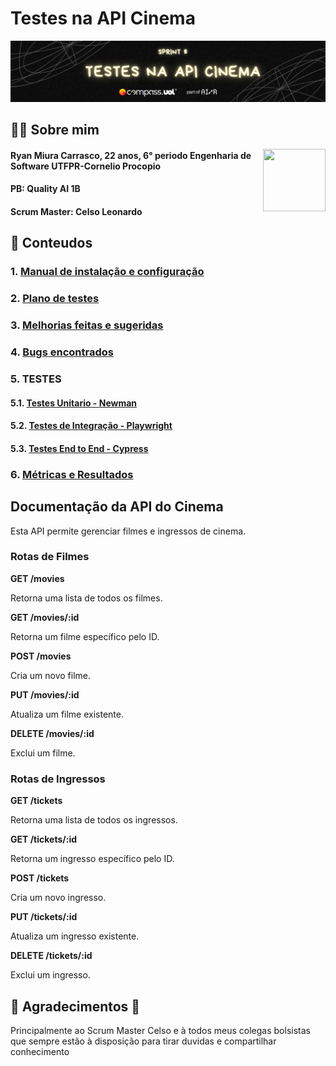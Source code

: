# Testes na API Cinema
![alt text](assets/banners/h1.png)
## 👦🏻 Sobre mim 
<img src="https://media.licdn.com/dms/image/v2/D4D03AQF9dbDOzAUakA/profile-displayphoto-shrink_400_400/profile-displayphoto-shrink_400_400/0/1692820968301?e=1736985600&v=beta&t=LgqxUnnGuiQcFvvi5FxWPBQWlY3z34rcsFa3V7ohxyQ" width="100" height="100" align="right">

####  Ryan Miura Carrasco, 22 anos, 6° periodo Engenharia de Software UTFPR-Cornelio Procopio
#### PB: Quality AI 1B
#### Scrum Master: Celso Leonardo


## 📃 Conteudos
### 1. [**Manual de instalação e configuração**](./documentos/manual-de-instalacao.md)
### 2. [**Plano de testes**](./documentos/plano-de-testes.md)
### 3. [**Melhorias feitas e sugeridas**](./documentos/melhorias.md)
### 4. [**Bugs encontrados**](./documentos/bugs-encontrados)
### 5. **TESTES**
#### 5.1. [**Testes Unitario - Newman**](./newman/CinemaAPI.postman_collection.json)
#### 5.2. [**Testes de Integração - Playwright**](./playwright/tests/integracao.spec.js)
#### 5.3. [**Testes End to End - Cypress**](./cypress/cypress/e2e/api.spec.cy.js)
### 6. [**Métricas e Resultados**](./documentos/metricas.md)

## Documentação da API do Cinema

Esta API permite gerenciar filmes e ingressos de cinema.

### Rotas de Filmes

**GET /movies**

Retorna uma lista de todos os filmes.

**GET /movies/:id**

Retorna um filme específico pelo ID.

**POST /movies**

Cria um novo filme.

**PUT /movies/:id**

Atualiza um filme existente.

**DELETE /movies/:id**

Exclui um filme.


### Rotas de Ingressos

**GET /tickets**

Retorna uma lista de todos os ingressos.

**GET /tickets/:id**

Retorna um ingresso específico pelo ID.

**POST /tickets**

Cria um novo ingresso.

**PUT /tickets/:id**

Atualiza um ingresso existente.

**DELETE /tickets/:id**

Exclui um ingresso.

## 🙏 Agradecimentos 🙏
Principalmente ao Scrum Master Celso e à todos meus colegas bolsistas que sempre estão à disposição para tirar duvidas e compartilhar conhecimento 